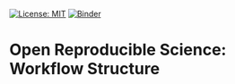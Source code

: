 [![License: MIT](https://img.shields.io/badge/License-MIT-yellow.svg)](https://opensource.org/licenses/MIT)
[![Binder](https://mybinder.org/badge_logo.svg)](https://mybinder.org/v2/gh/calekochenour/workflow-structure/main)

# Open Reproducible Science: Workflow Structure
